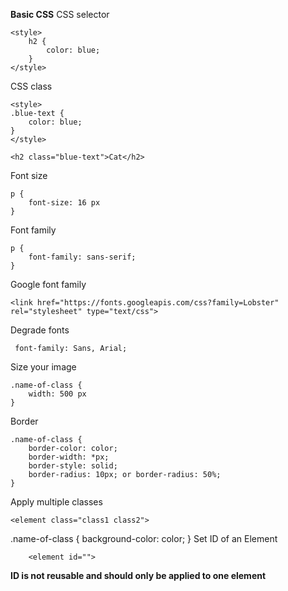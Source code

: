 **Basic CSS**
CSS selector
```
<style>
    h2 {
        color: blue;
    }
</style>
```
CSS class
```
<style>
.blue-text {
    color: blue;
}
</style>

<h2 class="blue-text">Cat</h2>
```
Font size
```
p {
    font-size: 16 px
}
```
Font family
```
p {
    font-family: sans-serif;
}
```
Google font family
```
<link href="https://fonts.googleapis.com/css?family=Lobster" rel="stylesheet" type="text/css">
```
Degrade fonts
```
 font-family: Sans, Arial;
```
Size your image
```
.name-of-class {
    width: 500 px
}
```
Border
```
.name-of-class {
    border-color: color;
    border-width: *px;
    border-style: solid;
    border-radius: 10px; or border-radius: 50%;
}
```
Apply multiple classes
```
<element class="class1 class2">
```
.name-of-class {
    background-color: color;
}
Set ID of an Element
```
    <element id="">
```
**ID is not reusable and should only be applied to one element**
